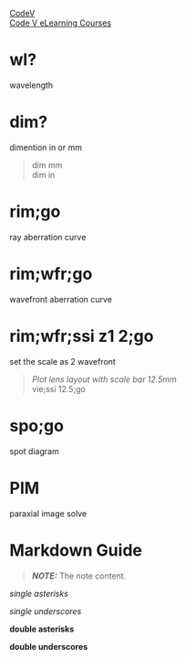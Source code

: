 [CodeV](https://wp.optics.arizona.edu/helpdesk/osc-site-licensed-software/other-links/)
<br />
[Code V eLearning Courses](https://www.synopsys.com/optical-solutions/support/online-learning.html)

# wl?  
wavelength 
# dim? 
dimention in or mm
>dim mm  
>dim in

# rim;go 
ray aberration curve
# rim;wfr;go
wavefront aberration curve
# rim;wfr;ssi z1 2;go
set the scale as 2 wavefront
>*Plot lens layout with scale bar 12.5mm*  
> vie;ssi 12.5;go




# spo;go
spot diagram

# PIM
paraxial image solve 


# Markdown Guide

> **_NOTE:_**  The note content.

*single asterisks*

_single underscores_

**double asterisks**

__double underscores__

